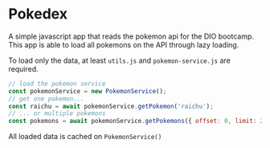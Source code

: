 # Pokedex

A simple javascript app that reads the pokemon api for the DIO bootcamp. This app is able to load all pokemons on the API through lazy loading.

To load only the data, at least `utils.js` and `pokemon-service.js` are required.

```javascript
// load the pokemon service
const pokemonService = new PokemonService();
// get one pokemon...
const raichu = await pokemonService.getPokemon('raichu');
// ... or multiple pokemons
const pokemons = await pokemonService.getPokemons({ offset: 0, limit: 20 });
```

All loaded data is cached on `PokemonService()`